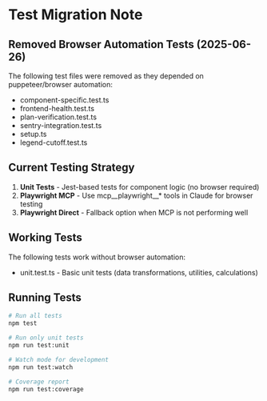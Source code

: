 # Test Migration Note

## Removed Browser Automation Tests (2025-06-26)
The following test files were removed as they depended on puppeteer/browser automation:
- component-specific.test.ts
- frontend-health.test.ts  
- plan-verification.test.ts
- sentry-integration.test.ts
- setup.ts
- legend-cutoff.test.ts

## Current Testing Strategy
1. **Unit Tests** - Jest-based tests for component logic (no browser required)
2. **Playwright MCP** - Use mcp__playwright__* tools in Claude for browser testing
3. **Playwright Direct** - Fallback option when MCP is not performing well

## Working Tests
The following tests work without browser automation:
- unit.test.ts - Basic unit tests (data transformations, utilities, calculations)

## Running Tests
```bash
# Run all tests
npm test

# Run only unit tests
npm run test:unit

# Watch mode for development
npm run test:watch

# Coverage report
npm run test:coverage
```
